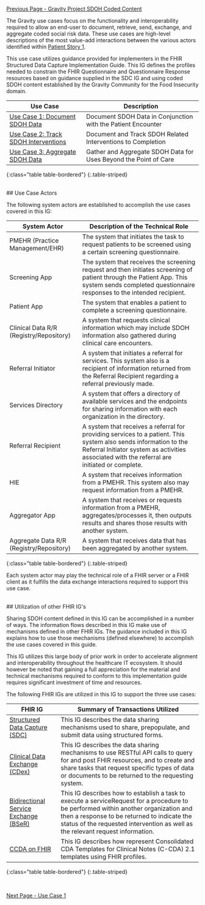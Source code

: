 [Previous Page - Gravity Project SDOH Coded Content](GravityProjectSDOHCodedContent.html)

The Gravity use cases focus on the functionality and interoperability required to allow an end-user to document, retrieve, send, exchange, and aggregate coded social risk data.  These use cases are high-level descriptions of the most value-add interactions between the various actors identified within [Patient Story 1](PatientStory1.html). 
	
This use case utilizes guidance provided for implementers in the FHIR Structured Data Capture Implementation Guide. This IG defines the profiles needed to constrain the FHIR Questionnaire and Questionnaire Response resources based on guidance supplied in the SDC IG and using coded SDOH content established by the Gravity Community for the Food Insecurity domain. 


| Use Case                                                                                                                                                         | Description |
|------------------------------------------------------------------------------------------------------------------------------------------------------------------|-------------|
| [Use Case 1: Document SDOH Data](UseCase1.html)     |   Document SDOH Data in Conjunction with the Patient Encounter          |
| [Use Case 2: Track SDOH Interventions](UseCase2.html)       |  Document and Track SDOH Related Interventions to Completion        |
| [Use Case 3: Aggregate SDOH Data ](UseCase3.html) | Gather and Aggregate SDOH Data for Uses Beyond the Point of Care            |
{:class="table table-bordered"}
{:.table-striped}

<br>
##  Use Case Actors 

The following system actors are established to accomplish the use cases covered in this IG:


| System Actor                                                                                                                                                      | Description of the Technical Role|
|------------------------------------------------------------------------------------------------------------------------------------------------------------------|-------------|
| PMEHR (Practice Management/EHR)          | The system that initiates the task to request patients to be screened using a certain screening questionnaire.                                                                                                   |
| Screening App                            | The system that receives the screening request and then initiates screening of patient through the Patient App. This system sends completed questionnaire responses to the intended recipient.                   |
| Patient App                              | The system that enables a patient to complete a screening questionnaire.                                                                                                                                         |
| Clinical Data R/R (Registry/Repository)  | A system that requests clinical information which may include SDOH information also gathered during clinical care encounters.                                                                                    |
| Referral Initiator                       | A system that initiates a referral for services. This system also is a recipient of information returned from the Referral Recipient regarding a referral previously made.                                       |
| Services Directory                       | A system that offers a directory of available services and the endpoints for sharing information with each organization in the directory.                                                                        |
| Referral Recipient                       | A system that receives a referral for providing services to a patient. This system also sends information to the Referral Initiator system as activities associated with the referral are initiated or complete. |
| HIE                                      | A system that receives information from a PMEHR. This system also may request information from a PMEHR.                                                                                                          |
| Aggregator App                           | A system that receives or requests information from a PMEHR, aggregates/processes it, then outputs results and shares those results with another system.                                                         |
| Aggregate Data R/R (Registry/Repository) | A system that receives data that has been aggregated by another system.  <br>                                                                                                                                        |
{:class="table table-bordered"}
{:.table-striped}

Each system actor may play the technical role of a FHIR server or a FHIR client as it fulfills the data exchange interactions required to support this use case.

<br>
## Utilization of other FHIR IG's

Sharing SDOH content defined in this IG can be accomplished in a number of ways. The information flows described in this IG make use of mechanisms defined in other FHIR IGs.  The guidance included in this IG explains how to use those mechanisms (defined elsewhere) to accomplish the use cases covered in this guide. 

This IG utilizes this large body of prior work in order to accelerate alignment and interoperability throughout the healthcare IT ecosystem. It should however be noted that gaining a full appreciation for the material and technical mechanisms required to conform to this implementation guide requires significant investment of time and resources.    

The following FHIR IGs are utilized in this IG to support the three use cases:


| FHIR IG                                                                                                                                                  | Summary of Transactions Utilized |
|------------------------------------------------------------------------------------------------------------------------------------------------------------------|-------------|
| [Structured Data Capture (SDC)](http://hl7.org/fhir/us/sdc/index.html)     | This IG describes the data sharing mechanisms used to share, prepopulate, and submit data using structured forms.                                                                                                                                                              |
| [Clinical Data Exchange (CDex)](http://hl7.org/fhir/us/davinci-cdex/2019Jun)          | This IG describes the data sharing mechanisms to use RESTful API calls to query for and post FHIR resources, and to create and share tasks that request specific types of data or documents to be returned to the requesting system.                                   |
| [Bidirectional Service Exchange  (BSeR)](http://hl7.org/fhir/us/bser/index.html)  | This IG describes how to establish a task to execute a serviceRequest for a procedure to be performed within another organization and then a response to be returned to indicate the status of the requested intervention as well as the relevant request information. |
| [CCDA on FHIR](http://hl7.org/fhir/us/ccda/STU1)         | This IG describes how represent Consolidated CDA Templates for Clinical Notes (C-CDA) 2.1 templates using FHIR profiles.                                                                               |
{:class="table table-bordered"}
{:.table-striped}

 <br>

[Next Page - Use Case 1](UseCase1.html)